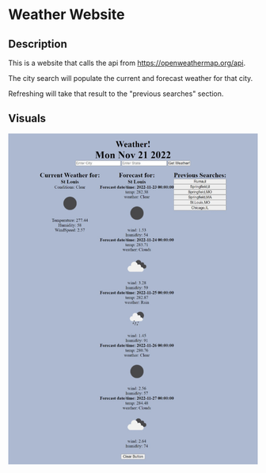 # Weather Website

## Description

This is a website that calls the api from
https://openweathermap.org/api.

The city search will populate the current and forecast weather for that city.

Refreshing will take that result to the "previous searches" section.

## Visuals

![Webcapture](assets/Web%20capture_21-11-2022_221133_127.0.0.1.jpeg)
